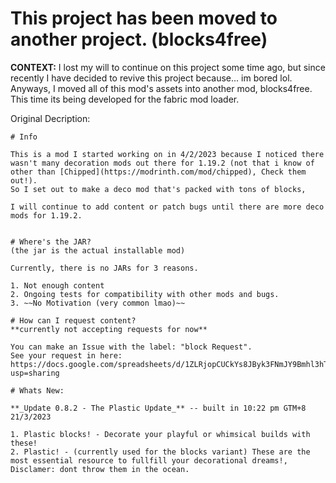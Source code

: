 # This project has been moved to another project. (blocks4free)
**CONTEXT:** I lost my will to continue on this project some time ago, but since recently I have decided to revive this project because... im bored lol. Anyways, I moved all of this mod's assets into another mod, blocks4free. This time its being developed for the fabric mod loader.

Original Decription:

```
# Info 

This is a mod I started working on in 4/2/2023 because I noticed there
wasn't many decoration mods out there for 1.19.2 (not that i know of other than [Chipped](https://modrinth.com/mod/chipped), Check them out!).
So I set out to make a deco mod that's packed with tons of blocks,

I will continue to add content or patch bugs until there are more deco
mods for 1.19.2.


# Where's the JAR?
(the jar is the actual installable mod)

Currently, there is no JARs for 3 reasons.

1. Not enough content
2. Ongoing tests for compatibility with other mods and bugs.
3. ~~No Motivation (very common lmao)~~

# How can I request content?
**currently not accepting requests for now**

You can make an Issue with the label: "block Request".
See your request in here: https://docs.google.com/spreadsheets/d/1ZLRjopCUCkYs8JByk3FNmJY9Bmhl3hTFvy4cxg6539Q/edit?usp=sharing

# Whats New:

**_Update 0.8.2 - The Plastic Update_** -- built in 10:22 pm GTM+8 21/3/2023

1. Plastic blocks! - Decorate your playful or whimsical builds with these!
2. Plastic! - (currently used for the blocks variant) These are the most essential resource to fullfill your decorational dreams!, Disclamer: dont throw them in the ocean.
```
